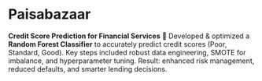 # Paisabazaar
**Credit Score Prediction for Financial Services** 🏦  Developed &amp; optimized a **Random Forest Classifier** to accurately predict credit scores (Poor, Standard, Good). Key steps included robust data engineering, SMOTE for imbalance, and hyperparameter tuning. Result: enhanced risk management, reduced defaults, and smarter lending decisions. 
